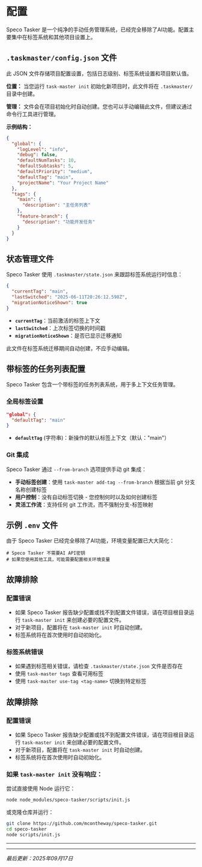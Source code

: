 # 配置

Speco Tasker 是一个纯净的手动任务管理系统，已经完全移除了AI功能。配置主要集中在标签系统和其他项目设置上。

## `.taskmaster/config.json` 文件

此 JSON 文件存储项目配置设置，包括日志级别、标签系统设置和项目默认值。

**位置：** 当您运行 `task-master init` 初始化新项目时，此文件将在 `.taskmaster/` 目录中创建。

**管理：** 文件会在项目初始化时自动创建。您也可以手动编辑此文件，但建议通过命令行工具进行管理。

**示例结构：**
```json
{
  "global": {
    "logLevel": "info",
    "debug": false,
    "defaultNumTasks": 10,
    "defaultSubtasks": 5,
    "defaultPriority": "medium",
    "defaultTag": "main",
    "projectName": "Your Project Name"
  },
  "tags": {
    "main": {
      "description": "主任务列表"
    },
    "feature-branch": {
      "description": "功能开发任务"
    }
  }
}
```

## 状态管理文件

Speco Tasker 使用 `.taskmaster/state.json` 来跟踪标签系统运行时信息：

```json
{
  "currentTag": "main",
  "lastSwitched": "2025-06-11T20:26:12.598Z",
  "migrationNoticeShown": true
}
```

- **`currentTag`**：当前激活的标签上下文
- **`lastSwitched`**：上次标签切换的时间戳
- **`migrationNoticeShown`**：是否已显示迁移通知

此文件在标签系统迁移期间自动创建，不应手动编辑。

## 带标签的任务列表配置

Speco Tasker 包含一个带标签的任务列表系统，用于多上下文任务管理。

### 全局标签设置

```json
"global": {
  "defaultTag": "main"
}
```

- **`defaultTag`** (字符串)：新操作的默认标签上下文（默认："main"）

### Git 集成

Speco Tasker 通过 `--from-branch` 选项提供手动 git 集成：

- **手动标签创建**：使用 `task-master add-tag --from-branch` 根据当前 git 分支名称创建标签
- **用户控制**：没有自动标签切换 - 您控制何时以及如何创建标签
- **灵活工作流**：支持任何 git 工作流，而不强制分支-标签映射

## 示例 `.env` 文件

由于 Speco Tasker 已经完全移除了AI功能，环境变量配置已大大简化：

```
# Speco Tasker 不需要AI API密钥
# 如果您使用其他工具，可能需要配置相关环境变量
```

## 故障排除

### 配置错误

- 如果 Speco Tasker 报告缺少配置或找不到配置文件错误，请在项目根目录运行 `task-master init` 来创建必要的配置文件。
- 对于新项目，配置将在 `task-master init` 时自动创建。
- 标签系统将在首次使用时自动初始化。

### 标签系统错误

- 如果遇到标签相关错误，请检查 `.taskmaster/state.json` 文件是否存在
- 使用 `task-master tags` 查看可用标签
- 使用 `task-master use-tag <tag-name>` 切换到特定标签

## 故障排除

### 配置错误

- 如果 Speco Tasker 报告缺少配置或找不到配置文件错误，请在项目根目录运行 `task-master init` 来创建必要的配置文件。
- 对于新项目，配置将在 `task-master init` 时自动创建。
- 标签系统将在首次使用时自动初始化。

### 如果 `task-master init` 没有响应：

尝试直接使用 Node 运行它：

```bash
node node_modules/speco-tasker/scripts/init.js
```

或克隆仓库并运行：

```bash
git clone https://github.com/mcontheway/speco-tasker.git
cd speco-tasker
node scripts/init.js
```

---

---

*最后更新：2025年09月17日*
